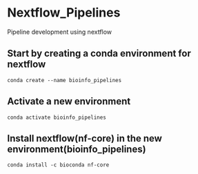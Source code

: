 # Nextflow_Pipelines
Pipeline development using nextflow

## Start by creating a conda environment for nextflow

    conda create --name bioinfo_pipelines

## Activate a new environment

    conda activate bioinfo_pipelines

## Install nextflow(nf-core) in the new environment(bioinfo_pipelines)

    conda install -c bioconda nf-core
